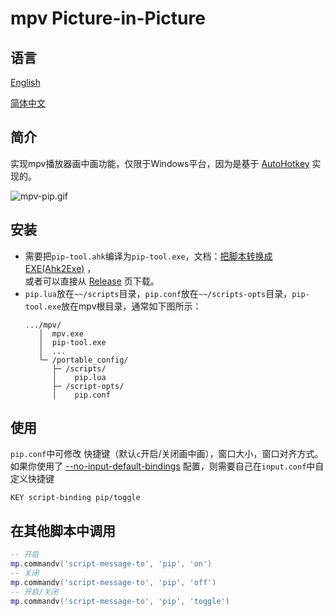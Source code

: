 # mpv Picture-in-Picture

## 语言
[English](README.md)

[简体中文](README_zh.md)

## 简介
实现mpv播放器画中画功能，仅限于Windows平台，因为是基于 [AutoHotkey](https://www.autohotkey.com/) 实现的。

![mpv-pip.gif](https://github.com/verygoodlee/mpv-pip/blob/master/mpv-pip.gif)

## 安装
- 需要把`pip-tool.ahk`编译为`pip-tool.exe`，文档：[把脚本转换成 EXE(Ahk2Exe)](https://wyagd001.github.io/v2/docs/Scripts.htm#ahk2exe) ，\
  或者可以直接从 [Release](https://github.com/verygoodlee/mpv-pip/releases) 页下载。
- `pip.lua`放在`~~/scripts`目录，`pip.conf`放在`~~/scripts-opts`目录，`pip-tool.exe`放在mpv根目录，通常如下图所示：
    ```
    .../mpv/
       │  mpv.exe 
       │  pip-tool.exe
       │  ...
       └─ /portable_config/
          ├─ /scripts/
          │    pip.lua
          ├─ /script-opts/
          │    pip.conf
    ```
## 使用
`pip.conf`中可修改 快捷键（默认`c`开启/关闭画中画），窗口大小，窗口对齐方式。\
如果你使用了 [--no-input-default-bindings](https://mpv.io/manual/stable/#options-no-input-default-bindings) 配置，则需要自己在`input.conf`中自定义快捷键
```
KEY script-binding pip/toggle
```

## 在其他脚本中调用
```lua
-- 开启
mp.commandv('script-message-to', 'pip', 'on')
-- 关闭
mp.commandv('script-message-to', 'pip', 'off')
-- 开启/关闭
mp.commandv('script-message-to', 'pip', 'toggle')
```

